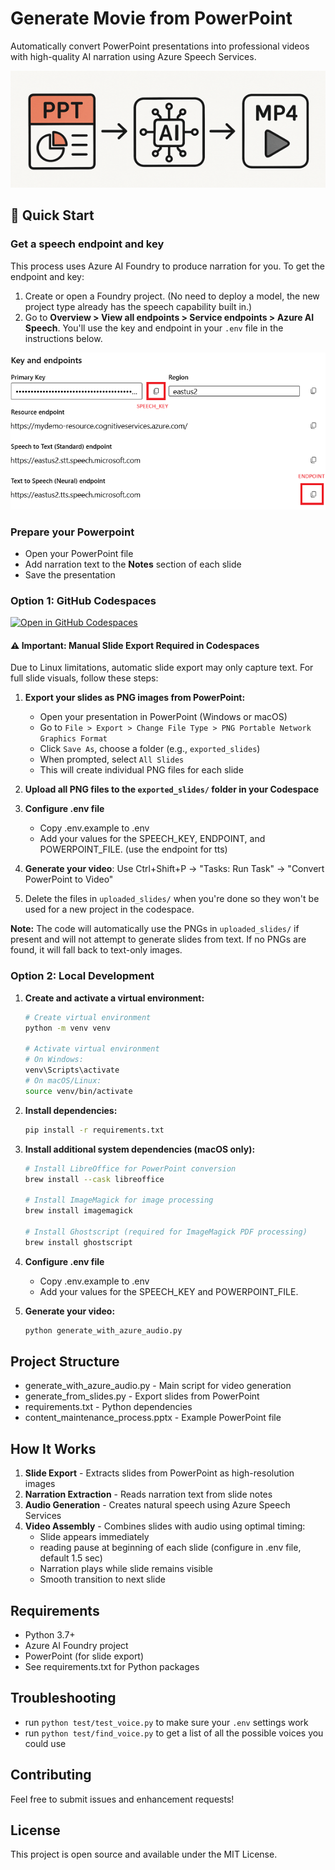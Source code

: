 ﻿# Generate Movie from PowerPoint

Automatically convert PowerPoint presentations into professional videos with high-quality AI narration using Azure Speech Services.

![Process Diagram](./media/diagram.png)

## 🚀 Quick Start

### Get a speech endpoint and key

This process uses Azure AI Foundry to produce narration for you.  To get the endpoint and key:

1. Create or open a Foundry project. (No need to deploy a model, the new project type already has the speech capability built in.)  
1. Go to **Overview > View all endpoints > Service endpoints > Azure AI Speech**.   You'll use the key and endpoint in your `.env` file in the instructions below.

![foundry settings](./media/foundry.png)

### Prepare your Powerpoint 

   - Open your PowerPoint file
   - Add narration text to the **Notes** section of each slide
   - Save the presentation

### Option 1: GitHub Codespaces

[![Open in GitHub Codespaces](https://github.com/codespaces/badge.svg)](https://codespaces.new/sdgilley/generate_movie)

#### ⚠️ Important: Manual Slide Export Required in Codespaces

Due to Linux limitations, automatic slide export may only capture text. For full slide visuals, follow these steps:

1. **Export your slides as PNG images from PowerPoint:**
   - Open your presentation in PowerPoint (Windows or macOS)
   - Go to `File > Export > Change File Type > PNG Portable Network Graphics Format`
   - Click `Save As`, choose a folder (e.g., `exported_slides`)
   - When prompted, select `All Slides`
   - This will create individual PNG files for each slide
1. **Upload all PNG files to the `exported_slides/` folder in your Codespace**
1. **Configure .env file**

   - Copy .env.example to .env 
   - Add your values for the SPEECH_KEY, ENDPOINT, and POWERPOINT_FILE. (use the endpoint for tts)

1. **Generate your video**: Use Ctrl+Shift+P → "Tasks: Run Task" → "Convert PowerPoint to Video"
1. Delete the files in `uploaded_slides/` when you're done so they won't be used for a new project in the codespace.

**Note:** The code will automatically use the PNGs in `uploaded_slides/` if present and will not attempt to generate slides from text. If no PNGs are found, it will fall back to text-only images.

### Option 2: Local Development

1. **Create and activate a virtual environment:**

   ```bash
   # Create virtual environment
   python -m venv venv
   
   # Activate virtual environment
   # On Windows:
   venv\Scripts\activate
   # On macOS/Linux:
   source venv/bin/activate
   ```

1. **Install dependencies:**

   ```bash
   pip install -r requirements.txt
   ```

1. **Install additional system dependencies (macOS only):**

   ```bash
   # Install LibreOffice for PowerPoint conversion
   brew install --cask libreoffice
   
   # Install ImageMagick for image processing
   brew install imagemagick
   
   # Install Ghostscript (required for ImageMagick PDF processing)
   brew install ghostscript
   ```

1. **Configure .env file**

   - Copy .env.example to .env 
   - Add your values for the SPEECH_KEY and POWERPOINT_FILE.


1. **Generate your video:**

   ```bash
   python generate_with_azure_audio.py
   ```

## Project Structure

- generate_with_azure_audio.py - Main script for video generation
- generate_from_slides.py - Export slides from PowerPoint
- requirements.txt - Python dependencies
- content_maintenance_process.pptx - Example PowerPoint file


## How It Works

1. **Slide Export** - Extracts slides from PowerPoint as high-resolution images
1. **Narration Extraction** - Reads narration text from slide notes
1. **Audio Generation** - Creates natural speech using Azure Speech Services
1. **Video Assembly** - Combines slides with audio using optimal timing:
   - Slide appears immediately
   - reading pause at beginning of each slide (configure in .env file, default 1.5 sec)
   - Narration plays while slide remains visible
   - Smooth transition to next slide

## Requirements

- Python 3.7+
- Azure AI Foundry project
- PowerPoint (for slide export)
- See requirements.txt for Python packages

## Troubleshooting

- run `python test/test_voice.py` to make sure your `.env` settings work 
- run `python test/find_voice.py` to get a list of all the possible voices you could use

## Contributing

Feel free to submit issues and enhancement requests!

## License

This project is open source and available under the MIT License.
